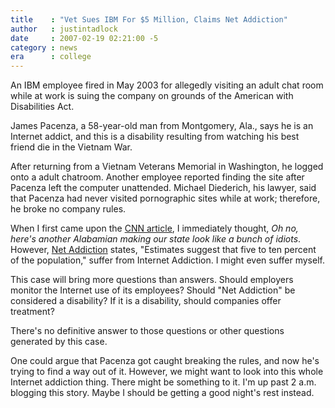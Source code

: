 ```yaml
---
title    : "Vet Sues IBM For $5 Million, Claims Net Addiction"
author   : justintadlock
date     : 2007-02-19 02:21:00 -5
category : news
era      : college
---
```


An IBM employee fired in May 2003 for allegedly visiting an adult chat room while at work is suing the company on grounds of the American with Disabilities Act.

James Pacenza, a 58-year-old man from Montgomery, Ala., says he is an Internet addict, and this is a disability resulting from watching his best friend die in the Vietnam War.

After returning from a Vietnam Veterans Memorial in Washington, he logged onto a adult chatroom.  Another employee reported finding the site after Pacenza left the computer unattended.  Michael Diederich, his lawyer, said that Pacenza had never visited pornographic sites while at work; therefore, he broke no company rules.

When I first came upon the <a href="http://www.cnn.com/2007/LAW/02/18/chat.room.lawsuit.ap/index.html" title="Man sues IBM over firing, says he's an Internet addict" rel="external"> CNN article</a>, I immediately thought, <i> Oh no, here's another Alabamian making our state look like a bunch of idiots</i>.  However, <a href="http://www.netaddiction.com/faq.htm" title="Net Addiction FAQ" rel="external"> Net Addiction</a> states, "Estimates suggest that five to ten percent of the population," suffer from Internet Addiction.  I might even suffer myself.

This case will bring more questions than answers.  Should employers monitor the Internet use of its employees?  Should "Net Addiction" be considered a disability?  If it is a disability, should companies offer treatment?

There's no definitive answer to those questions or other questions generated by this case.

One could argue that Pacenza got caught breaking the rules, and now he's trying to find a way out of it.  However, we might want to look into this whole Internet addiction thing.  There might be something to it.  I'm up past 2 a.m. blogging this story.  Maybe I should be getting a good night's rest instead.
